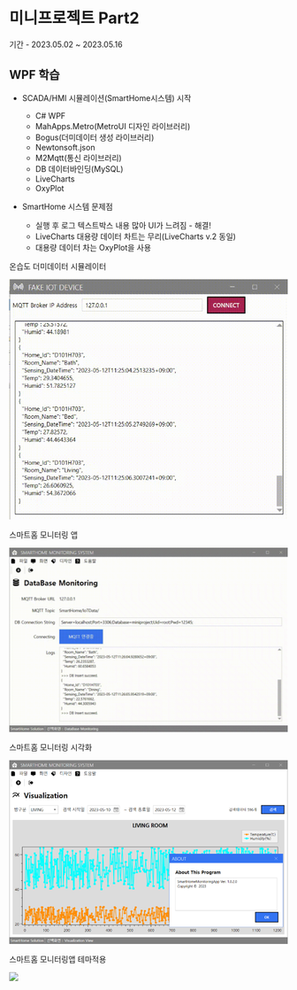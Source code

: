 # 미니프로젝트 Part2
기간 - 2023.05.02 ~ 2023.05.16

## WPF 학습
- SCADA/HMI 시뮬레이션(SmartHome시스템) 시작
	- C# WPF
	- MahApps.Metro(MetroUI 디자인 라이브러리)
	- Bogus(더미데이터 생성 라이브러리)
	- Newtonsoft.json
	- M2Mqtt(통신 라이브러리)
	- DB 데이터바인딩(MySQL)
	- LiveCharts
	- OxyPlot

- SmartHome 시스템 문제점
	- 실행 후 로그 텍스트박스 내용 많아 UI가 느려짐 - 해결!
	- LiveCharts 대용량 데이터 차트는 무리(LiveCharts v.2 동일)
	- 대용량 데이터 차는 OxyPlot을 사용

온습도 더미데이터 시뮬레이터

<img src="https://raw.githubusercontent.com/bookchon/miniprojects/main/images/smarthome_publisher.gif" width="510" />

스마트홈 모니터링 앱

<img src="https://raw.githubusercontent.com/bookchon/miniprojects/main/images/smarthome_monitor1.gif" width="780" />

스마트홈 모니터링 시각화

<img src="https://raw.githubusercontent.com/bookchon/miniprojects/main/images/smarthome_monitor2.png" width="780" />

스마트홈 모니터링앱 테마적용

<img src="https://raw.githubusercontent.com/bookchon/miniprojects/main/images/smarthome_monitor3.gif" width="780" />	
